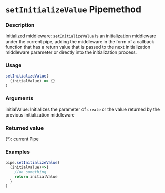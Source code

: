 # `setInitializeValue` **Pipe**method

### Description
Initialized middleware:
`setInitializeValue` is an initialization middleware under the current pipe, adding the middleware in the form of a callback function that has a return value that is passed to the next initialization middleware parameter or directly into the initialization process.

### Usage
```javascript
setInitializeValue(
  (initialValue) => {}
)
```

### Arguments
initialValue: Initializes the parameter of `create` or the value returned by the previous initialization middleware

### Returned value
(*): current Pipe

### Examples
```javascript
pipe.setInitializeValue(
  (initialValue)=>{
    //do something
    return initialValue
  }
)
```
